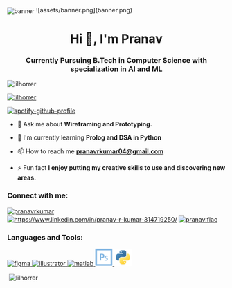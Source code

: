<img align="center" src="" alt="banner">
![assets/banner.png](banner.png)


<h1 align="center">Hi 👋, I'm Pranav</h1>
<h3 align="center">Currently Pursuing B.Tech in Computer Science with specialization in AI and ML</h3>

<p align="left"> <img src="https://komarev.com/ghpvc/?username=lilhorrer&label=Profile%20views&color=0e75b6&style=flat" alt="lilhorrer" /> </p>

<p align="left"> <a href="https://github.com/ryo-ma/github-profile-trophy"><img src="https://github-profile-trophy.vercel.app/?username=lilhorrer" alt="lilhorrer" /></a> </p>

[![spotify-github-profile](https://spotify-github-profile.vercel.app/api/view?uid=e75kkznvjoyib1xqg9nl8bs95&cover_image=true&theme=default&show_offline=false&background_color=121212&interchange=true&bar_color_cover=true)](https://spotify-github-profile.vercel.app/api/view?uid=e75kkznvjoyib1xqg9nl8bs95&redirect=true)

- 💬 Ask me about **Wireframing and Prototyping.**

- 🌱 I'm currently learning **Prolog and DSA in Python**

- 📫 How to reach me **pranavrkumar04@gmail.com**

- ⚡ Fun fact **I enjoy putting my creative skills to use and discovering new areas.**

<h3 align="left">Connect with me:</h3>
<p align="left">
<a href="https://twitter.com/pranavrkumar" target="blank"><img align="center" src="https://raw.githubusercontent.com/rahuldkjain/github-profile-readme-generator/master/src/images/icons/Social/twitter.svg" alt="pranavrkumar" height="30" width="40" /></a>
<a href="https://linkedin.com/in/https://www.linkedin.com/in/pranav-r-kumar-314719250/" target="blank"><img align="center" src="https://raw.githubusercontent.com/rahuldkjain/github-profile-readme-generator/master/src/images/icons/Social/linked-in-alt.svg" alt="https://www.linkedin.com/in/pranav-r-kumar-314719250/" height="30" width="40" /></a>
<a href="https://instagram.com/pranav.flac" target="blank"><img align="center" src="https://raw.githubusercontent.com/rahuldkjain/github-profile-readme-generator/master/src/images/icons/Social/instagram.svg" alt="pranav.flac" height="30" width="40" /></a>
</p>

<h3 align="left">Languages and Tools:</h3>
<p align="left"> <a href="https://www.figma.com/" target="_blank" rel="noreferrer"> <img src="https://www.vectorlogo.zone/logos/figma/figma-icon.svg" alt="figma" width="40" height="40"/> </a> <a href="https://www.adobe.com/in/products/illustrator.html" target="_blank" rel="noreferrer"> <img src="https://www.vectorlogo.zone/logos/adobe_illustrator/adobe_illustrator-icon.svg" alt="illustrator" width="40" height="40"/> </a> <a href="https://www.mathworks.com/" target="_blank" rel="noreferrer"> <img src="https://upload.wikimedia.org/wikipedia/commons/2/21/Matlab_Logo.png" alt="matlab" width="40" height="40"/> </a> <a href="https://www.photoshop.com/en" target="_blank" rel="noreferrer"> <img src="https://raw.githubusercontent.com/devicons/devicon/master/icons/photoshop/photoshop-line.svg" alt="photoshop" width="40" height="40"/> </a> <a href="https://www.python.org" target="_blank" rel="noreferrer"> <img src="https://raw.githubusercontent.com/devicons/devicon/master/icons/python/python-original.svg" alt="python" width="40" height="40"/> </a> </p>

<p>&nbsp;<img align="center" src="https://github-readme-stats.vercel.app/api?username=lilhorrer&show_icons=true&locale=en" alt="lilhorrer" /></p>
